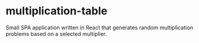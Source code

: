 # multiplication-table
Small SPA application written in React that generates random multiplication problems based on a selected multiplier. 
